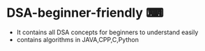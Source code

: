 # DSA-beginner-friendly ⌨
- It contains all DSA concepts for beginners to understand easily
- contains algorithms in JAVA,CPP,C,Python
